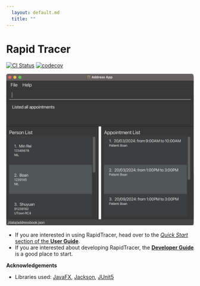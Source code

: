 ```yaml
---
  layout: default.md
  title: ""
---
```


# Rapid Tracer


[![CI Status](https://github.com/AY2324S2-CS2103T-T10-2/tp/workflows/Java%20CI/badge.svg)](https://github.com/AY2324S2-CS2103T-T10-2/tp/actions)
[![codecov](https://codecov.io/gh/AY2324S2-CS2103T-T10-2/tp/graph/badge.svg?token=1R92MZ3PFL)](https://codecov.io/gh/AY2324S2-CS2103T-T10-2/tp)

![Ui](images/userguide/findexample.png)

* If you are interested in using RapidTracer, head over to the [_Quick Start_ section of the **User Guide**](UserGuide.html).
* If you are interested about developing RapidTracer, the [**Developer Guide**](DeveloperGuide.html) is a good place to start.


**Acknowledgements**

* Libraries used: [JavaFX](https://openjfx.io/), [Jackson](https://github.com/FasterXML/jackson), [JUnit5](https://github.com/junit-team/junit5)
